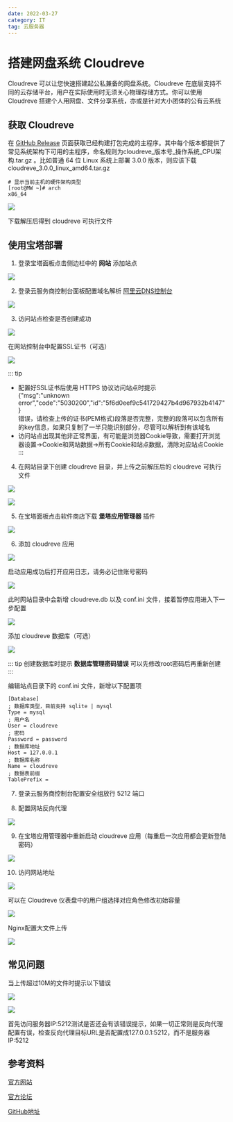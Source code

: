 ```yaml
---
date: 2022-03-27
category: IT
tag: 云服务器
---
```


# 搭建网盘系统 Cloudreve

Cloudreve 可以让您快速搭建起公私兼备的网盘系统<!-- more -->。Cloudreve 在底层支持不同的云存储平台，用户在实际使用时无须关心物理存储方式。你可以使用 Cloudreve 搭建个人用网盘、文件分享系统，亦或是针对大小团体的公有云系统

## 获取 Cloudreve

在 [GitHub Release](https://github.com/cloudreve/Cloudreve/releases) 页面获取已经构建打包完成的主程序。其中每个版本都提供了常见系统架构下可用的主程序，命名规则为cloudreve_版本号_操作系统_CPU架构.tar.gz 。比如普通 64 位 Linux 系统上部署 3.0.0 版本，则应该下载cloudreve_3.0.0_linux_amd64.tar.gz

```shell
# 显示当前主机的硬件架构类型
[root@MW ~]# arch
x86_64
```

![](https://img.sherry4869.com/blog/it/server/cloudreve/img.png)

下载解压后得到 cloudreve 可执行文件

## 使用宝塔部署

1. 登录宝塔面板点击侧边栏中的 **网站** 添加站点

![](https://img.sherry4869.com/blog/it/server/cloudreve/img_2.png)

2. 登录云服务商控制台面板配置域名解析 [阿里云DNS控制台](https://dns.console.aliyun.com/)

![](https://img.sherry4869.com/blog/it/server/cloudreve/img_3.png)

3. 访问站点检查是否创建成功

![](https://img.sherry4869.com/blog/it/server/cloudreve/img_4.png)

在网站控制台中配置SSL证书（可选）

![](https://img.sherry4869.com/blog/it/server/cloudreve/img_5.png)

::: tip
- 配置好SSL证书后使用 HTTPS 协议访问站点时提示  
{"msg":"unknown error","code":"5030200","id":"5f6d0eef9c541729427b4d967932b4147"}  
错误，请检查上传的证书(PEM格式)段落是否完整，完整的段落可以包含所有的key信息，如果只复制了一半只能识别部分，尽管可以解析到有该域名
- 访问站点出现其他非正常界面，有可能是浏览器Cookie导致，需要打开浏览器设置->Cookie和网站数据->所有Cookie和站点数据，清除对应站点Cookie
:::

4. 在网站目录下创建 cloudreve 目录，并上传之前解压后的 cloudreve 可执行文件

![](https://img.sherry4869.com/blog/it/server/cloudreve/img_6.png)

![](https://img.sherry4869.com/blog/it/server/cloudreve/img_7.png)

5. 在宝塔面板点击软件商店下载 **堡塔应用管理器** 插件

![](https://img.sherry4869.com/blog/it/server/cloudreve/img_1.png)

6. 添加 cloudreve 应用

![](https://img.sherry4869.com/blog/it/server/cloudreve/img_8.png)

启动应用成功后打开应用日志，请务必记住账号密码

![](https://img.sherry4869.com/blog/it/server/cloudreve/img_10.png)

此时网站目录中会新增 cloudreve.db 以及 conf.ini 文件，接着暂停应用进入下一步配置

![](https://img.sherry4869.com/blog/it/server/cloudreve/img_9.png)

添加 cloudreve 数据库（可选）

![](https://img.sherry4869.com/blog/it/server/cloudreve/img_11.png)

::: tip
创建数据库时提示 **数据库管理密码错误** 可以先修改root密码后再重新创建
:::

编辑站点目录下的 conf.ini 文件，新增以下配置项

```
[Database]
; 数据库类型，目前支持 sqlite | mysql
Type = mysql
; 用户名
User = cloudreve
; 密码
Password = password
; 数据库地址
Host = 127.0.0.1
; 数据库名称
Name = cloudreve
; 数据表前缀
TablePrefix = 
```

7. 登录云服务商控制台配置安全组放行 5212 端口

8. 配置网站反向代理

![](https://img.sherry4869.com/blog/it/server/cloudreve/img_12.png)

9. 在宝塔应用管理器中重新启动 cloudreve 应用（每重启一次应用都会更新登陆密码）

![](https://img.sherry4869.com/blog/it/server/cloudreve/img_13.png)

10. 访问网站地址

![](https://img.sherry4869.com/blog/it/server/cloudreve/img_14.png)

可以在 Cloudreve 仪表盘中的用户组选择对应角色修改初始容量

![](https://img.sherry4869.com/blog/it/server/cloudreve/img_15.png)

Nginx配置大文件上传

![](https://img.sherry4869.com/blog/it/server/cloudreve/img_18.png)

## 常见问题

当上传超过10M的文件时提示以下错误

![](https://img.sherry4869.com/blog/it/server/cloudreve/img_16.png)

![](https://img.sherry4869.com/blog/it/server/cloudreve/img_17.png)

首先访问服务器IP:5212测试是否还会有该错误提示，如果一切正常则是反向代理配置有误，检查反向代理目标URL是否配置成127.0.0.1:5212，而不是服务器IP:5212

## 参考资料

[官方网站](https://docs.cloudreve.org/)

[官方论坛](https://forum.cloudreve.org/)

[GitHub地址](https://github.com/cloudreve/Cloudreve)